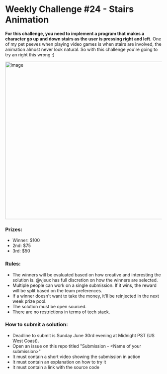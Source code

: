 # Weekly Challenge #24 - Stairs Animation

**For this challenge, you need to implement a program that makes a character go up and down stairs as the user is pressing right and left.** One of my pet peeves when playing video games is when stairs are involved, the animation almost never look natural. So with this challenge you're going to try an right this wrong :)

<img width="506" alt="image" src="https://github.com/Algorithm-Arena/weekly-challenge-24-stairs-animations/assets/197597/3b827006-da2b-414f-97e1-26dc9bd97a72">

### Prizes:
* Winner: $100
* 2nd: $75
* 3rd: $50

### Rules:
* The winners will be evaluated based on how creative and interesting the solution is. @vjeux has full discretion on how the winners are selected.
* Multiple people can work on a single submission. If it wins, the reward will be split based on the team preferences.
* If a winner doesn't want to take the money, it'll be reinjected in the next week prize pool.
* The solution must be open sourced.
* There are no restrictions in terms of tech stack.

### How to submit a solution:
* Deadline to submit is Sunday June 30rd evening at Midnight PST (US West Coast).
* Open an issue on this repo titled "Submission - &lt;Name of your submission&gt;"
* It must contain a short video showing the submission in action
* It must contain an explanation on how to try it
* It must contain a link with the source code
